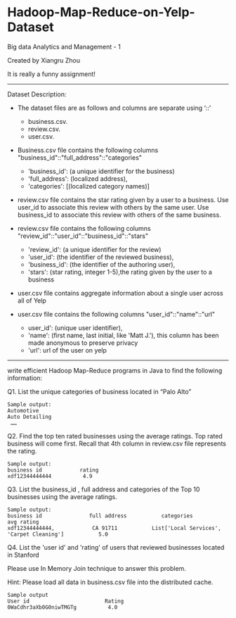 # Hadoop-Map-Reduce-on-Yelp-Dataset
Big data Analytics and Management  - 1

Created by Xiangru Zhou

It is really a funny assignment!

*******************************
Dataset Description:

* The dataset files are as follows and columns are separate using ‘::’ 
   * business.csv.
   * review.csv.
   * user.csv.
   
* Business.csv file contains the following columns "business_id"::"full_address"::"categories"
   * 'business_id': (a unique identifier for the business)
   * 'full_address': (localized address), 
   * 'categories': [(localized category names)] 
   
* review.csv file contains the star rating given by a user to a business. Use user_id to associate this review with others by the same user. Use business_id to associate this review with others of the same business. 

* review.csv file contains the following columns "review_id"::"user_id"::"business_id"::"stars"
   * 'review_id': (a unique identifier for the review)
   * 'user_id': (the identifier of the reviewed business), 
   * 'business_id': (the identifier of the authoring user), 
   * 'stars': (star rating, integer 1-5),the rating given by the user to a business

* user.csv file contains aggregate information about a single user across all of Yelp

* user.csv file contains the following columns "user_id"::"name"::"url"
   * user_id': (unique user identifier), 
   * 'name': (first name, last initial, like 'Matt J.'), this column has been made anonymous to preserve privacy 
   * 'url': url of the user on yelp
*******************************
write efficient Hadoop Map-Reduce programs in Java to find the following information:

Q1. List the unique categories of business located in “Palo Alto” 

    Sample output:   
    Automotive   
    Auto Detailing  
     ……

Q2. Find the top ten rated businesses using the average ratings. Top rated business will come first. Recall that 4th column in review.csv file represents the rating.

    Sample output:
    business id            rating              
    xdf12344444444          4.9

Q3. List the  business_id , full address and categories of the Top 10 businesses using the average ratings. 

    Sample output:
    business id               full address           categories                                    avg rating
    xdf12344444444,            CA 91711           List['Local Services', 'Carpet Cleaning']	          5.0
    
    
Q4. List the 'user id' and 'rating' of users that reviewed businesses located in Stanford 

Please use In Memory Join technique to answer this problem.

Hint: Please load all data in business.csv file into the distributed cache. 

    Sample output                                                   	       
    User id                        Rating
    0WaCdhr3aXb0G0niwTMGTg          4.0







   
 


